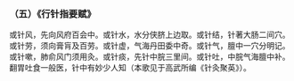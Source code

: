 ### （五）《行针指要赋》

或针风，先向风府百会中。或针水，水分侠脐上边取。或针结，针著大肠二间穴。或针劳，须向膏肓及百劳。或针虚，气海丹田委中奇。或针气，膻中一穴分明记。或针嗽，肺俞风门须用灸。或针痰，先针中脘三里间。或针吐，中脘气海膻中补。翻胃吐食一般医，针中有妙少人知（本歌见于高武所编《针灸聚英》）。
